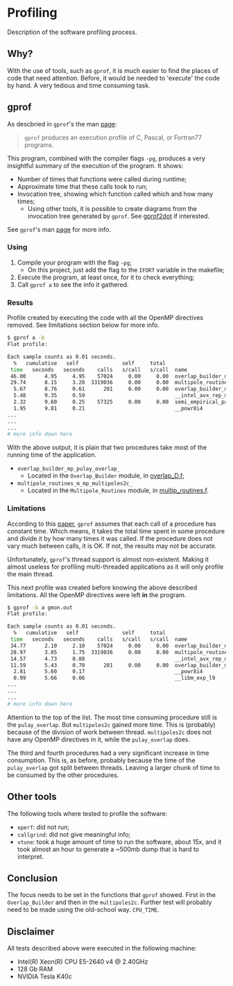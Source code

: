 # Profiling

Description of the software profiling process.


## Why?

With the use of tools, such as `gprof`, it is much easier to find the places of code that need attention. Before, it would be needed to 'execute' the code by hand. A very tedious and time consuming task.


## gprof

As descbried in `gprof`'s the man [page](https://linux.die.net/man/1/gprof):

> `gprof` produces an execution profile of C, Pascal, or Fortran77 programs.

This program, combined with the compiler flags `-pg`, produces a very insightful summary of the execution of the program. It shows:
- Number of times that functions were called during runtime;
- Approximate time that these calls took to run;
- Invocation tree, showing which function called which and how many times;
  - Using other tools, it is possible to create diagrams from the invocation tree generated by `gprof`. See [gprof2dot](https://github.com/jrfonseca/gprof2dot) if interested.

See `gprof`'s man [page](https://linux.die.net/man/1/gprof) for more info.


### Using

1. Compile your program with the flag `-pg`;
    - On this project, just add the flag to the `IFORT` variable in the makefile;
2. Execute the program, at least once, for it to check everything;
3. Call `gprof a` to see the info it gathered.


### Results

Profile created by executing the code with all the OpenMP directives removed. See limitations section below for more info.

```bash
$ gprof a -b
Flat profile:

Each sample counts as 0.01 seconds.
  %   cumulative   self              self     total
 time   seconds   seconds    calls   s/call   s/call  name
 46.00      4.95     4.95    57024     0.00     0.00  overlap_builder_mp_pulay_overlap_
 29.74      8.15     3.20  3319036     0.00     0.00  multipole_routines_m_mp_multipoles2c_
  5.67      8.76     0.61      201     0.00     0.00  overlap_builder_mp_build_overlap_matrix_
  5.48      9.35     0.59                             __intel_avx_rep_memset
  2.32      9.60     0.25    57325     0.00     0.00  semi_empirical_parms_mp_basis_opt_parameters_
  1.95      9.81     0.21                             __powr8i4
...
...
...
# more info down here
```
With the above output, it is plain that two procedures take most of the running time of the application.

- `overlap_builder_mp_pulay_overlap_`
  - Located in the `Overlap_Builder` module, in [overlap_D.f](../dynemol/overlap_D.f);
- `multipole_routines_m_mp_multipoles2c_`
  - Located in the `Multipole_Routines` module, in [multip_routines.f](./dynemol/multip_routines.f).


### Limitations

According to this [paper](http://citeseerx.ist.psu.edu/viewdoc/download?doi=10.1.1.14.1554&rep=rep1&type=pdf), `gprof` assumes that each call of a procedure has constant time. Which means, it takes the total time spent in some procedure and divide it by how many times it was called. If the procedure does not vary much between calls, it is OK. If not, the results may not be accurate.

Unfortunately, `gprof`'s thread support is almost non-existent. Making it almost useless for profiling multi-threaded applications as it will only profile the main thread.

This next profile was created before knowing the above described limitations. All the OpenMP directives were left **in** the program.
```bash
$ gprof -b a gmon.out
Flat profile:

Each sample counts as 0.01 seconds.
  %   cumulative   self              self     total
 time   seconds   seconds    calls   s/call   s/call  name
 34.77      2.10     2.10    57024     0.00     0.00  overlap_builder_mp_pulay_overlap_
 28.97      3.85     1.75  3319036     0.00     0.00  multipole_routines_m_mp_multipoles2c_
 14.57      4.73     0.88                             __intel_avx_rep_memset
 11.59      5.43     0.70      201     0.00     0.00  overlap_builder_mp_build_overlap_matrix_
  2.81      5.60     0.17                             __powr8i4
  0.99      5.66     0.06                             __libm_exp_l9
...
...
...
# more info down here
```
Attention to the top of the list. The most time consuming procedure still is the `pulay_overlap`. But `multipoles2c` gained more time. This is (probably) because of the division of work between thread. `multipoles2c` does not have any OpenMP directives in it, while the `pulay_overlap` does.

The third and fourth procedures had a very significant increase in time consumption. This is, as before, probably because the time of the `pulay_overlap` got split between threads. Leaving a larger chunk of time to be consumed by the other procedures.


## Other tools

The following tools where tested to profile the software:
- `operf`: did not run;
- `callgrind`: did not give meaningful info;
- `vtune`: took a huge amount of time to run the software, about 15x, and it took almost an hour to generate a ~500mb dump that is hard to interpret.


## Conclusion

The focus needs to be set in the functions that `gprof` showed. First in the `Overlap_Builder` and then in the `multipoles2c`. Further test will probably need to be made using the old-school way. `CPU_TIME`.

## Disclaimer

All tests described above were executed in the following machine:
- Intel(R) Xeon(R) CPU E5-2640 v4 @ 2.40GHz
- 128 Gb RAM
- NVIDIA Tesla K40c
